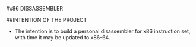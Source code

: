 #x86 DISSASSEMBLER

##INTENTION OF THE PROJECT 
* The intention is to build a personal disassembler for x86 instruction set, with time it may be updated to x86-64. 











